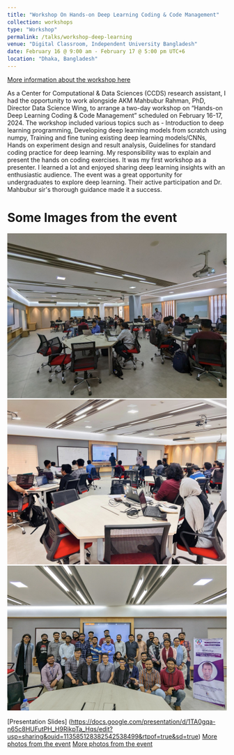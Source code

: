 ```yaml
---
title: "Workshop On Hands-on Deep Learning Coding & Code Management"
collection: workshops
type: "Workshop"
permalink: /talks/workshop-deep-learning
venue: "Digital Classroom, Independent University Bangladesh"
date: February 16 @ 9:00 am - February 17 @ 5:00 pm UTC+6
location: "Dhaka, Bangladesh"
---
```

[More information about the workshop here](https://ccds.ai/event/workshop-on-hands-on-deep-learning-coding-code-management/)

As a Center for Computational & Data Sciences (CCDS) research assistant, I had the opportunity to work alongside AKM Mahbubur Rahman, PhD, Director Data Science Wing, to arrange a two-day workshop on “Hands-on Deep Learning Coding & Code Management” scheduled on February 16-17, 2024. The workshop included various topics such as - Introduction to deep learning programming, Developing deep learning models from scratch using numpy, Training and fine tuning existing deep learning models/CNNs, Hands on experiment design and result analysis, Guidelines for standard coding practice for deep learning. My responsibility was to explain and present the hands on coding exercises. It was my first workshop as a presenter. I learned a lot and enjoyed sharing deep learning insights with an enthusiastic audience. The event was a great opportunity for undergraduates to explore deep learning. Their active participation and Dr. Mahbubur sir's thorough guidance made it a success.

Some Images from the event
======
![workshop-deep-learning-image-1](/images/workshop-deep-learning/workshop-deep-learning-1.jpg)
![workshop-deep-learning-image-2](/images/workshop-deep-learning/workshop-deep-learning-2.jpg)
![workshop-deep-learning-image-3](/images/workshop-deep-learning/workshop-deep-learning-3.jpg)

[Presentation Slides] (https://docs.google.com/presentation/d/1TA0gqa-n65c8HUFutPH_H9RikpTa_Hqs/edit?usp=sharing&ouid=113585128382542538499&rtpof=true&sd=true)
[More photos from the event](https://www.facebook.com/CCDS.IUB/posts/pfbid073FjdXcHUk9BcYxZ9ugpuETSYviPxdvSS5X1EjPsTTtaf3vdDmCwu7z3RRczj1Nbl)
[More photos from the event](https://www.facebook.com/reel/730886895467031)
